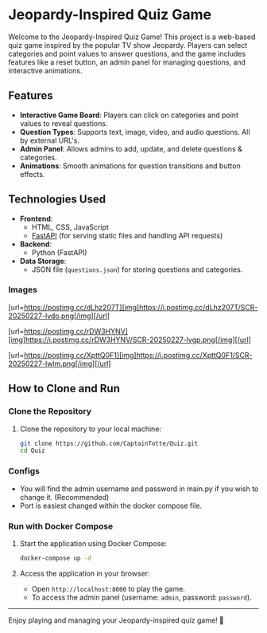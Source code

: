 # Jeopardy-Inspired Quiz Game

Welcome to the Jeopardy-Inspired Quiz Game! This project is a web-based quiz game inspired by the popular TV show Jeopardy. Players can select categories and point values to answer questions, and the game includes features like a reset button, an admin panel for managing questions, and interactive animations.

## Features

- **Interactive Game Board**: Players can click on categories and point values to reveal questions.
- **Question Types**: Supports text, image, video, and audio questions. All by external URL's.
- **Admin Panel**: Allows admins to add, update, and delete questions & categories.
- **Animations**: Smooth animations for question transitions and button effects.

## Technologies Used

- **Frontend**:
  - HTML, CSS, JavaScript
  - [FastAPI](https://fastapi.tiangolo.com/) (for serving static files and handling API requests)
- **Backend**:
  - Python (FastAPI)
- **Data Storage**:
  - JSON file (`questions.json`) for storing questions and categories.

### Images

[url=https://postimg.cc/dLhz207T][img]https://i.postimg.cc/dLhz207T/SCR-20250227-lvdo.png[/img][/url]

[url=https://postimg.cc/rDW3HYNV][img]https://i.postimg.cc/rDW3HYNV/SCR-20250227-lvgp.png[/img][/url]

[url=https://postimg.cc/XpttQ0F1][img]https://i.postimg.cc/XpttQ0F1/SCR-20250227-lwlm.png[/img][/url]

## How to Clone and Run

### Clone the Repository

1. Clone the repository to your local machine:
   ```bash
   git clone https://github.com/CaptainTotte/Quiz.git
   cd Quiz
   ```

### Configs

- You will find the admin username and password in main.py if you wish to change it. (Recommended)
- Port is easiest changed within the docker compose file.

### Run with Docker Compose

1. Start the application using Docker Compose:
   ```bash
   docker-compose up -d
   ```   

3. Access the application in your browser:
   - Open `http://localhost:8000` to play the game.
   - To access the admin panel (username: `admin`, password: `password`).

---

Enjoy playing and managing your Jeopardy-inspired quiz game! 🎉
